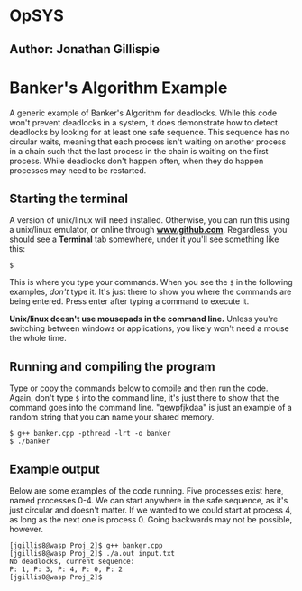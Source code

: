 # OpSYS
## Author: Jonathan Gillispie

Banker's Algorithm Example
========================
A generic example of Banker's Algorithm for deadlocks. While this code won't prevent deadlocks in a system, it does demonstrate how to detect deadlocks by looking for at least one safe sequence. This sequence has no circular waits, meaning that each process isn't waiting on another process in a chain such that the last process in the chain is waiting on the first process. While deadlocks don't happen often, when they do happen processes may need to be restarted. 

Starting the terminal
----------------------
A version of unix/linux will need installed. Otherwise, you can run this using a unix/linux emulator, or online through **www.github.com**. Regardless, you should see a **Terminal** tab somewhere, under it you'll see something like this:

```
$
```

This is where you type your commands. When you see the ``$`` in the following examples, *don't* type it. It's just there to show you where the commands are being entered. Press enter after typing a command to execute it. 

**Unix/linux doesn't use mousepads in the command line.** Unless you're switching between windows or applications, you likely won't need a mouse the whole time. 

Running and compiling the program
--------------------------
Type or copy the commands below to compile and then run the code. Again, don't type ``$`` into the command line, it's just there to show that the command goes into the command line. "qewpfjkdaa" is just an example of a random string that you can name your shared memory. 
```
$ g++ banker.cpp -pthread -lrt -o banker
$ ./banker
```

Example output
----------------------
Below are some examples of the code running. Five processes exist here, named processes 0-4. We can start anywhere in the safe sequence, as it's just circular and doesn't matter. If we wanted to we could start at process 4, as long as the next one is process 0. Going backwards may not be possible, however. 
```
[jgillis8@wasp Proj_2]$ g++ banker.cpp
[jgillis8@wasp Proj_2]$ ./a.out input.txt
No deadlocks, current sequence: 
P: 1, P: 3, P: 4, P: 0, P: 2
[jgillis8@wasp Proj_2]$ 

```
